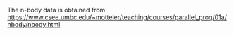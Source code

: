 The n-body data is obtained from https://www.csee.umbc.edu/~motteler/teaching/courses/parallel_prog/01a/nbody/nbody.html
